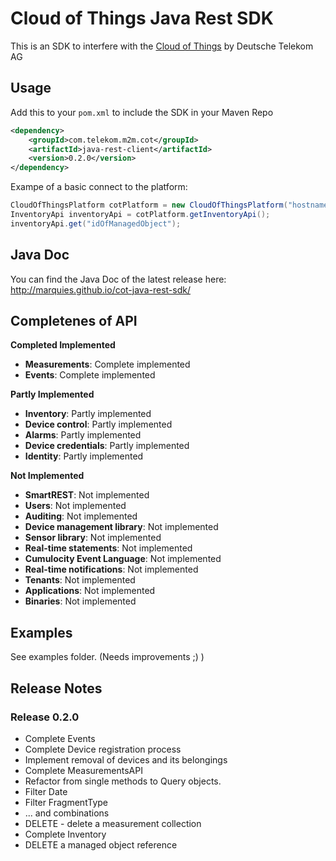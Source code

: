 # Cloud of Things Java Rest SDK

This is an SDK to interfere with the [Cloud of Things](https://m2m.telekom.com/our-offering/cloud-of-things/) by Deutsche Telekom AG

## Usage

Add this to your `pom.xml` to include the SDK in your Maven Repo
```xml
<dependency>
    <groupId>com.telekom.m2m.cot</groupId>
    <artifactId>java-rest-client</artifactId>
    <version>0.2.0</version>
</dependency>
```

Exampe of a basic connect to the platform:
```java
CloudOfThingsPlatform cotPlatform = new CloudOfThingsPlatform("hostname", "tenant", "username", "password");
InventoryApi inventoryApi = cotPlatform.getInventoryApi();
inventoryApi.get("idOfManagedObject");
```

## Java Doc

You can find the Java Doc of the latest release here: http://marquies.github.io/cot-java-rest-sdk/

## Completenes of API

**Completed Implemented**
* **Measurements**: Complete implemented
* **Events**: Complete implemented

**Partly Implemented**
* **Inventory**: Partly implemented
* **Device control**: Partly implemented
* **Alarms**: Partly implemented
* **Device credentials**: Partly implemented
* **Identity**: Partly implemented

**Not Implemented**
* **SmartREST**: Not implemented
* **Users**: Not implemented
* **Auditing**: Not implemented
* **Device management library**: Not implemented
* **Sensor library**: Not implemented
* **Real-time statements**: Not implemented
* **Cumulocity Event Language**: Not implemented
* **Real-time notifications**: Not implemented
* **Tenants**: Not implemented
* **Applications**: Not implemented
* **Binaries**: Not implemented

## Examples

See examples folder. (Needs improvements ;) )

## Release Notes
### Release 0.2.0
* Complete Events
* Complete Device registration process
* Implement removal of devices and its belongings
* Complete MeasurementsAPI
 * Refactor from single methods to Query objects. 
 * Filter Date
 * Filter FragmentType
 * ... and combinations
 * DELETE - delete a measurement collection
* Complete Inventory
 * DELETE a managed object reference
